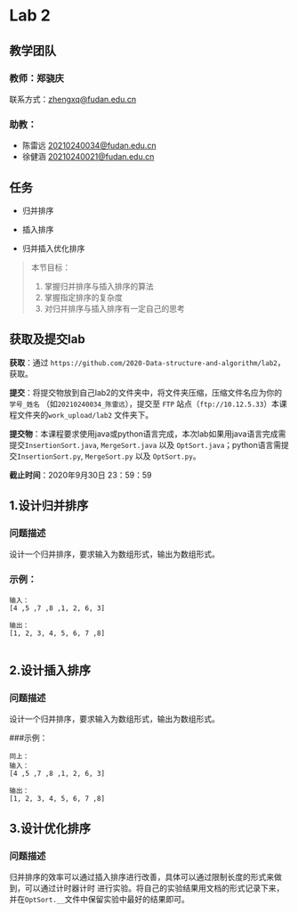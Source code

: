 # Lab 2

## 教学团队
### 教师：郑骁庆
联系方式：[zhengxq@fudan.edu.cn](http://zhengxq@fudan.edu.cn)
### 助教：
- 陈雷远 [20210240034@fudan.edu.cn](http://20210240034@fudan.edu.cn) 
- 徐健涵 [20210240021@fudan.edu.cn](http://20210240021@fudan.edu.cn) 


## 任务

- 归并排序

- 插入排序

- 归并插入优化排序

> 本节目标：
>
> 1. 掌握归并排序与插入排序的算法
> 2. 掌握指定排序的复杂度
> 3. 对归并排序与插入排序有一定自己的思考

## 获取及提交lab

**获取**：通过 `https://github.com/2020-Data-structure-and-algorithm/lab2`，获取。

**提交**：将提交物放到自己lab2的文件夹中，将文件夹压缩，压缩文件名应为你的 `学号_姓名` （如`20210240034_陈雷远`），提交至 `FTP` 站点（`ftp://10.12.5.33`）本课程文件夹的`work_upload/lab2` 文件夹下。

**提交物**：本课程要求使用java或python语言完成，本次lab如果用java语言完成需提交`InsertionSort.java`, `MergeSort.java` 
以及 `OptSort.java`；python语言需提交`InsertionSort.py`, `MergeSort.py` 
以及 `OptSort.py`。

**截止时间**：2020年9月30日 23：59：59

## 1.设计归并排序
### 问题描述
设计一个归并排序，要求输入为数组形式，输出为数组形式。

### 示例：
```
输入：
[4 ,5 ,7 ,8 ,1, 2, 6, 3]

输出：
[1, 2, 3, 4, 5, 6, 7 ,8]


 ```

## 2.设计插入排序
### 问题描述
设计一个归并排序，要求输入为数组形式，输出为数组形式。

###示例：
```
同上：
输入：
[4 ,5 ,7 ,8 ,1, 2, 6, 3]

输出：
[1, 2, 3, 4, 5, 6, 7 ,8]
```

## 3.设计优化排序
### 问题描述
归并排序的效率可以通过插入排序进行改善，具体可以通过限制长度的形式来做到，可以通过计时器计时
进行实验。将自己的实验结果用文档的形式记录下来，并在`OptSort.__`文件中保留实验中最好的结果即可。
